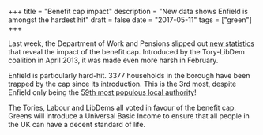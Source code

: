 +++
title = "Benefit cap impact"
description = "New data shows Enfield is amongst the hardest hit"
draft = false
date = "2017-05-11"
tags = ["green"]
+++

Last week, the Department of Work and Pensions slipped out [new statistics](https://www.gov.uk/government/statistics/benefit-cap-number-of-households-capped-to-february-2017) that reveal the impact of the benefit cap. Introduced by the Tory-LibDem coalition in April 2013, it was made even more harsh in February.

Enfield is particularly hard-hit. 3377 households in the borough have been trapped by the cap since its introduction. This is the 3rd most, despite Enfield only being the [59th most populous local authority](https://www.ons.gov.uk/peoplepopulationandcommunity/populationandmigration/populationestimates/datasets/populationestimatesforukenglandandwalesscotlandandnorthernireland)!

The Tories, Labour and LibDems all voted in favour of the benefit cap. Greens will introduce a Universal Basic Income to ensure that all people in the UK can have a decent standard of life.
